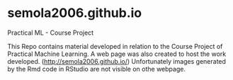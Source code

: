 # semola2006.github.io
Practical ML - Course Project

This Repo contains material developed in relation to the Course Project of Practical Machine Learning.
A web page was also created to host the work developed. (http://semola2006.github.io/)
Unfortunately images generated by the Rmd code in RStudio are not visible on othe webpage.


